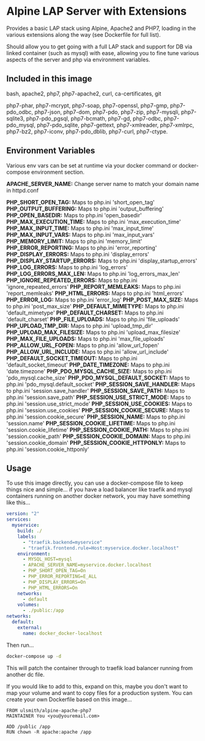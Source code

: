 # Alpine LAP Server with Extensions

Provides a basic LAP stack using Alpine, Apache2 and PHP7, loading in the various extensions along the way (see Dockerfile for full list).

Should allow you to get going with a full LAP stack and support for DB via linked container (such as mysql) with ease, allowing you to fine tune various aspects of the server and php via environment variables.


## Included in this image

bash, apache2, php7, php7-apache2, curl, ca-certificates, git

php7-phar, php7-mcrypt, php7-soap, php7-openssl, php7-gmp, php7-pdo_odbc, php7-json, php7-dom, php7-pdo, php7-zip, php7-mysqli, php7-sqlite3, php7-pdo_pgsql, php7-bcmath, php7-gd, php7-odbc, php7-pdo_mysql, php7-pdo_sqlite, php7-gettext, php7-xmlreader, php7-xmlrpc, php7-bz2, php7-iconv, php7-pdo_dblib, php7-curl, php7-ctype.


## Environment Variables

Various env vars can be set at runtime via your docker command or docker-compose environment section.

__APACHE_SERVER_NAME:__ Change server name to match your domain name in httpd.conf

__PHP_SHORT_OPEN_TAG:__ Maps to php.ini 'short_open_tag'
__PHP_OUTPUT_BUFFERING:__ Maps to php.ini 'output_buffering'
__PHP_OPEN_BASEDIR:__ Maps to php.ini 'open_basedir'
__PHP_MAX_EXECUTION_TIME:__ Maps to php.ini 'max_execution_time'
__PHP_MAX_INPUT_TIME:__ Maps to php.ini 'max_input_time'
__PHP_MAX_INPUT_VARS:__ Maps to php.ini 'max_input_vars'
__PHP_MEMORY_LIMIT:__ Maps to php.ini 'memory_limit'
__PHP_ERROR_REPORTING:__ Maps to php.ini 'error_reporting'
__PHP_DISPLAY_ERRORS:__ Maps to php.ini 'display_errors'
__PHP_DISPLAY_STARTUP_ERRORS:__ Maps to php.ini 'display_startup_errors'
__PHP_LOG_ERRORS:__ Maps to php.ini 'log_errors'
__PHP_LOG_ERRORS_MAX_LEN:__ Maps to php.ini 'log_errors_max_len'
__PHP_IGNORE_REPEATED_ERRORS:__ Maps to php.ini 'ignore_repeated_errors'
__PHP_REPORT_MEMLEAKS:__ Maps to php.ini 'report_memleaks'
__PHP_HTML_ERRORS:__ Maps to php.ini 'html_errors'
__PHP_ERROR_LOG:__ Maps to php.ini 'error_log'
__PHP_POST_MAX_SIZE:__ Maps to php.ini 'post_max_size'
__PHP_DEFAULT_MIMETYPE:__ Maps to php.ini 'default_mimetype'
__PHP_DEFAULT_CHARSET:__ Maps to php.ini 'default_charset'
__PHP_FILE_UPLOADS:__ Maps to php.ini 'file_uploads'
__PHP_UPLOAD_TMP_DIR:__ Maps to php.ini 'upload_tmp_dir'
__PHP_UPLOAD_MAX_FILESIZE:__ Maps to php.ini 'upload_max_filesize'
__PHP_MAX_FILE_UPLOADS:__ Maps to php.ini 'max_file_uploads'
__PHP_ALLOW_URL_FOPEN:__ Maps to php.ini 'allow_url_fopen'
__PHP_ALLOW_URL_INCLUDE:__ Maps to php.ini 'allow_url_include'
__PHP_DEFAULT_SOCKET_TIMEOUT:__ Maps to php.ini 'default_socket_timeout'
__PHP_DATE_TIMEZONE:__ Maps to php.ini 'date.timezone'
__PHP_PDO_MYSQL_CACHE_SIZE:__ Maps to php.ini 'pdo_mysql.cache_size'
__PHP_PDO_MYSQL_DEFAULT_SOCKET:__ Maps to php.ini 'pdo_mysql.default_socket'
__PHP_SESSION_SAVE_HANDLER:__ Maps to php.ini 'session.save_handler'
__PHP_SESSION_SAVE_PATH:__ Maps to php.ini 'session.save_path'
__PHP_SESSION_USE_STRICT_MODE:__ Maps to php.ini 'session.use_strict_mode'
__PHP_SESSION_USE_COOKIES:__ Maps to php.ini 'session.use_cookies'
__PHP_SESSION_COOKIE_SECURE:__ Maps to php.ini 'session.cookie_secure'
__PHP_SESSION_NAME:__ Maps to php.ini 'session.name'
__PHP_SESSION_COOKIE_LIFETIME:__ Maps to php.ini 'session.cookie_lifetime'
__PHP_SESSION_COOKIE_PATH:__ Maps to php.ini 'session.cookie_path'
__PHP_SESSION_COOKIE_DOMAIN:__ Maps to php.ini 'session.cookie_domain'
__PHP_SESSION_COOKIE_HTTPONLY:__ Maps to php.ini 'session.cookie_httponly'


## Usage

To use this image directly, you can use a docker-compose file to keep things nice and simple... if you have a load balancer like traefik and mysql containers running on another docker network, you may have something like this...


```yml
version: "2"
services:
  myservice:
    build: ./
    labels:
      - "traefik.backend=myservice"
      - "traefik.frontend.rule=Host:myservice.docker.localhost"
    environment:
      - MYSQL_HOST=mysql
      - APACHE_SERVER_NAME=myservice.docker.localhost
      - PHP_SHORT_OPEN_TAG=On
      - PHP_ERROR_REPORTING=E_ALL
      - PHP_DISPLAY_ERRORS=On
      - PHP_HTML_ERRORS=On
    networks:
      - default
    volumes:
      - ./public:/app
networks:
  default:
    external:
      name: docker_docker-localhost
```

Then run...

```bash
docker-compose up -d
```

This will patch the container through to traefik load balancer running from another dc file.

If you would like to add to this, expand on this, maybe you don't want to map your volume and want to copy files for a production system. You can create your own Dockerfile based on this image...

```
FROM ulsmith/alpine-apache-php7
MAINTAINER You <you@youremail.com>

ADD /public /app
RUN chown -R apache:apache /app
```
